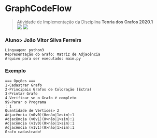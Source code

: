 # GraphCodeFlow
> Atividade de Implementação da Disciplina **Teoria dos Grafos 2020.1**
<br />![](https://badgen.net/github/last-commit/jjoaovitor7-unit/GraphCodeFlow)
![](https://badgen.net/github/license/jjoaovitor7-unit/GraphCodeFlow)
### Aluno> João Vítor Silva Ferreira

```
Linguagem: python3
Representação do Grafo: Matriz de Adjacência
Arquivo para ser executado: main.py
```

### Exemplo
```python3
=== Opções ===
1-Cadastrar Grafo
2-Principais Grafos de Coloração (Extra)
3-Printar Grafo
4-Verificar se o Grafo é completo
99-Parar o Programa
: 1
Quantidade de Vértices> 2
Adjacência (v0v0)(0>não|1>sim):1
Adjacência (v0v1)(0>não|1>sim):1
Adjacência (v1v0)(0>não|1>sim):1
Adjacência (v1v1)(0>não|1>sim):1
Grafo cadastrado!
```
